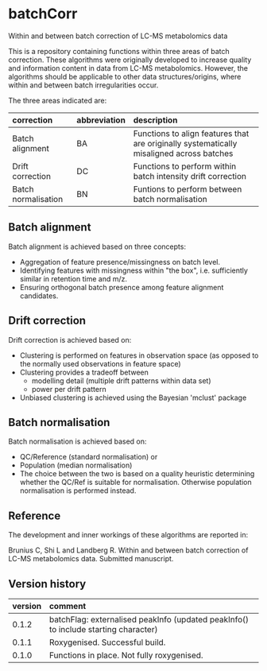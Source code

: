 # batchCorr
Within and between batch correction of LC-MS metabolomics data

This is a repository containing functions within three areas of batch correction. These algorithms were originally developed 
to increase quality and information content in data from LC-MS metabolomics. However, the algorithms should be applicable to 
other data structures/origins, where within and between batch irregularities occur.

The three areas indicated are:

correction | abbreviation | description
:--- | :----------- | :----------
Batch alignment | BA | Functions to align features that are originally systematically misaligned across batches
Drift correction | DC | Functions to perform within batch intensity drift correction
Batch normalisation | BN | Funtions to perform between batch normalisation

## Batch alignment 
Batch alignment is achieved based on three concepts:
- Aggregation of feature presence/missingness on batch level.
- Identifying features with missingness within "the box", i.e. sufficiently similar in retention time and m/z.
- Ensuring orthogonal batch presence among feature alignment candidates.

## Drift correction
Drift correction is achieved based on:
- Clustering is performed on features in observation space (as opposed to the normally used observations in feature space)
- Clustering provides a tradeoff between 
  - modelling detail (multiple drift patterns within data set)
  - power per drift pattern
- Unbiased clustering is achieved using the Bayesian 'mclust' package

## Batch normalisation
Batch normalisation is achieved based on:
- QC/Reference (standard normalisation) or
- Population (median normalisation)
- The choice between the two is based on a quality heuristic determining whether the QC/Ref is suitable for normalisation. Otherwise population normalisation is performed instead.

## Reference
The development and inner workings of these algorithms are reported in:

Brunius C, Shi L and Landberg R. Within and between batch correction of LC-MS metabolomics data. Submitted manuscript.

## Version history
version | comment
:------ | :------
0.1.2 | batchFlag: externalised peakInfo (updated peakInfo() to include starting character) 
0.1.1 | Roxygenised. Successful build.
0.1.0 | Functions in place. Not fully roxygenised.


